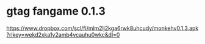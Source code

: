 # gtag fangame 0.1.3
https://www.dropbox.com/scl/fi/mlm2lj2kga6rwk8uhcudy/monkehv0.1.3.apk?rlkey=wekd2xka1y2amb4vcauhu0wkc&dl=0
